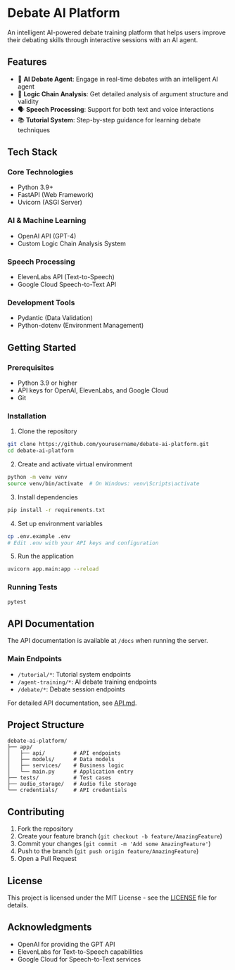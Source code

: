 # Debate AI Platform

An intelligent AI-powered debate training platform that helps users improve their debating skills through interactive sessions with an AI agent.

## Features

- 🤖 **AI Debate Agent**: Engage in real-time debates with an intelligent AI agent
- 🧠 **Logic Chain Analysis**: Get detailed analysis of argument structure and validity
- 🗣️ **Speech Processing**: Support for both text and voice interactions
- 📚 **Tutorial System**: Step-by-step guidance for learning debate techniques

## Tech Stack

### Core Technologies
- Python 3.9+
- FastAPI (Web Framework)
- Uvicorn (ASGI Server)

### AI & Machine Learning
- OpenAI API (GPT-4)
- Custom Logic Chain Analysis System

### Speech Processing
- ElevenLabs API (Text-to-Speech)
- Google Cloud Speech-to-Text API

### Development Tools
- Pydantic (Data Validation)
- Python-dotenv (Environment Management)

## Getting Started

### Prerequisites
- Python 3.9 or higher
- API keys for OpenAI, ElevenLabs, and Google Cloud
- Git

### Installation

1. Clone the repository
```bash
git clone https://github.com/yourusername/debate-ai-platform.git
cd debate-ai-platform
```

2. Create and activate virtual environment
```bash
python -m venv venv
source venv/bin/activate  # On Windows: venv\Scripts\activate
```

3. Install dependencies
```bash
pip install -r requirements.txt
```

4. Set up environment variables
```bash
cp .env.example .env
# Edit .env with your API keys and configuration
```

5. Run the application
```bash
uvicorn app.main:app --reload
```

### Running Tests
```bash
pytest
```

## API Documentation

The API documentation is available at `/docs` when running the server.

### Main Endpoints

- `/tutorial/*`: Tutorial system endpoints
- `/agent-training/*`: AI debate training endpoints
- `/debate/*`: Debate session endpoints

For detailed API documentation, see [API.md](API.md).

## Project Structure
```
debate-ai-platform/
├── app/
│   ├── api/         # API endpoints
│   ├── models/      # Data models
│   ├── services/    # Business logic
│   └── main.py      # Application entry
├── tests/           # Test cases
├── audio_storage/   # Audio file storage
└── credentials/     # API credentials
```

## Contributing

1. Fork the repository
2. Create your feature branch (`git checkout -b feature/AmazingFeature`)
3. Commit your changes (`git commit -m 'Add some AmazingFeature'`)
4. Push to the branch (`git push origin feature/AmazingFeature`)
5. Open a Pull Request

## License

This project is licensed under the MIT License - see the [LICENSE](LICENSE) file for details.

## Acknowledgments

- OpenAI for providing the GPT API
- ElevenLabs for Text-to-Speech capabilities
- Google Cloud for Speech-to-Text services